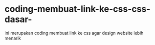 # coding-membuat-link-ke-css-css-dasar-
ini merupakan coding membuat link ke css agar design website lebih menarik
